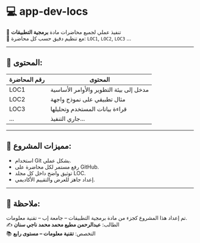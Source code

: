 # 💻 app-dev-locs

🔹 تنفيذ عملي لجميع محاضرات مادة **برمجية التطبيقات**  
🔸 مع تنظيم دقيق حسب كل محاضرة: `LOC1`, `LOC2`, `LOC3` ...

---

## 🧠 المحتوى:

| رقم المحاضرة | المحتوى                             |
|--------------|--------------------------------------|
| LOC1         | مدخل إلى بيئة التطوير والأوامر الأساسية |
| LOC2         | مثال تطبيقي على نموذج واجهة          |
| LOC3         | قراءة بيانات المستخدم وتحليلها       |
| ...          | جاري التنفيذ...                      |

---

## 🚀 مميزات المشروع:
- استخدام Git بشكل عملي.
- رفع مستمر لكل محاضرة على GitHub.
- توثيق واضح داخل كل مجلد LOC.
- إعداد جاهز للعرض والتقييم الأكاديمي.

---

## 📌 ملاحظة:
تم إعداد هذا المشروع كجزء من مادة برمجية التطبيقات – جامعة إب – تقنية معلومات.  
✍️ الطالب: **عبدالرحمن مطيع محمد محمد ناجي سنان**  
📚 التخصص: **تقنية معلومات – مستوى رابع**
